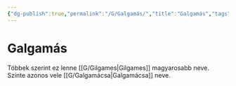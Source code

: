 ```yaml
---
{"dg-publish":true,"permalink":"/G/Galgamás/","title":"Galgamás","tags":["dg_uploaded"],"created":"2023-10-23T03:07","updated":"2023-10-23T03:07"}
---
```



# Galgamás

Többek szerint ez lenne [[G/Gilgames\|Gilgames]] magyarosabb neve. Szinte azonos vele [[G/Galgamácsa\|Galgamácsa]] neve.  